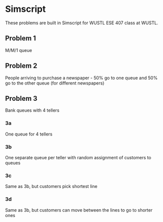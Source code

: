 # Simscript

These problems are built in Simscript for WUSTL ESE 407 class at WUSTL. 

## Problem 1
M/M/1 queue

## Problem 2
People arriving to purchase a newspaper - 50% go to one queue and 50% go to the other queue (for different newspapers)

## Problem 3

Bank queues with 4 tellers

### 3a

One queue for 4 tellers

### 3b

One separate queue per teller with random assignment of customers to queues

### 3c

Same as 3b, but customers pick shortest line

### 3d 

Same as 3b, but customers can move between the lines to go to shorter ones
